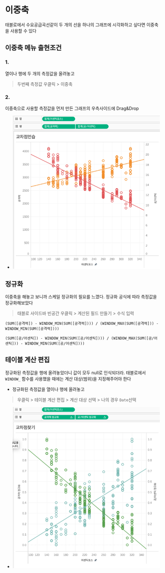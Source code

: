 # 이중축
태블로에서 수요공급곡선같이 두 개의 선을 하나의 그래프에 시각화하고 싶다면 이중축을 사용할 수 있다

## 이중축 메뉴 출현조건
### 1.
열이나 행에 두 개의 측정값을 올려놓고
> 두번째 측정값 우클릭 > 이중축
### 2.
이중축으로 사용할 측정값을 먼저 만든 그래프의 우측사이드에 Drag&Drop
- ![이중축](../assets/dual_axis.png)

## 정규화
이중축을 해놓고 보니까 스케일 정규화의 필요를 느꼈다. 정규화 공식에 따라 측정값을 정규화해보았다
> 태블로 사이드바 빈공간 우클릭 > 계산된 필드 만들기 > 수식 입력
```
(SUM([공격력]) - WINDOW_MIN(SUM([공격력]))) / (WINDOW_MAX(SUM([공격력])) - WINDOW_MIN(SUM([공격력])))
```
```
(SUM([공/어센틱]) - WINDOW_MIN(SUM([공/어센틱]))) / (WINDOW_MAX(SUM([공/어센틱])) - WINDOW_MIN(SUM([공/어센틱])))
```

## 테이블 계산 편집
정규화된 측정값을 행에 올려놓았더니 값이 모두 null로 인식되더라. 태블로에서 `WINDOW_` 함수를 사용했을 때에는 계산 대상(범위)을 지정해주어야 한다
- 정규화된 측정값을 열이나 행에 올려놓고
> 우클릭 > 테이블 계산 편집 > 계산 대상 선택 > 나의 경우 `Date`선택
- ![이중축](../assets/normalization.png)
